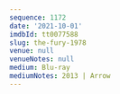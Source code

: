 ```yaml
---
sequence: 1172
date: '2021-10-01'
imdbId: tt0077588
slug: the-fury-1978
venue: null
venueNotes: null
medium: Blu-ray
mediumNotes: 2013 | Arrow
---
```


